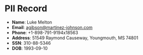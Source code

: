 # PII Record
- **Name**: Luke Melton
- **Email**: agibson@martinez-johnson.com
- **Phone**: +1-898-791-9194x18563
- **Address**: 51549 Raymond Causeway, Youngmouth, MS 74801
- **SSN**: 310-88-5346
- **DOB**: 1993-09-10
